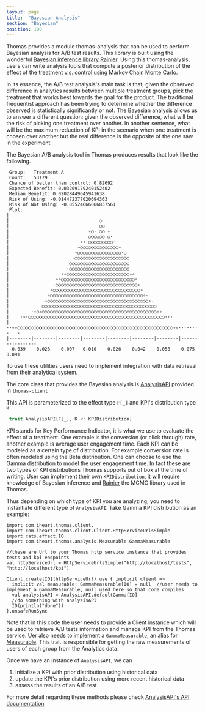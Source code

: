 ```yaml
---
layout: page
title:  "Bayesian Analysis"
section: "Bayesian"
position: 100
---
```


Thomas provides a module thomas-analysis that can be used to perform Bayesian analysis for A/B test results. This library is built using the wonderful [Bayesian inference library Rainier](https://github.com/stripe/rainier).  Using this thomas-analysis, users can write analysis tools that compute a posterior distribution of the effect of the treatment v.s. control using Markov Chain Monte Carlo. 

In its essence, the A/B test analysis's main task is that, given the observed difference in analytics results between multiple treatment groups, pick the treatment that works best towards the goal for the product. The traditional frequentist approach has been trying to determine whether the difference observed is statistically significantly or not. The Bayesian analysis allows us to answer a different question: given the observed difference, what will be the risk of picking one treatment over another. In another sentence, what will be the maximum reduction of KPI in the scenario when one treatment is chosen over another but the real difference is the opposite of the one saw in the experiment.     


The Bayesian A/B analysis tool in Thomas produces results that look like the following.

```
 Group:   Treatment A
 Count:   53179
 Chance of better than control: 0.82692
 Expected Benefit: 0.03209179240152402
 Median Benefit: 0.02028449645941638
 Risk of Using: -0.014472377020694363
 Risk of Not Using: -0.05524666066837561
 Plot:
|                                                                                
|                                 ○                                              
|                                 ○○                                             
|                             ∘○· ○○ ∘                                           
|                             ○○○○○○ ○·                                          
|                          ∘∘·○○○○○○○○○··                                        
|                         ∘○○○○○○○○○○○○○○∘                                       
|                        ∘○○○○○○○○○○○○○○○○·○                                     
|                       ·○○○○○○○○○○○○○○○○○○○○                                    
|                      ○○○○○○○○○○○○○○○○○○○○○○                                    
|                     ·○○○○○○○○○○○○○○○○○○○○○○                                    
|                   ∘∘○○○○○○○○○○○○○○○○○○○○○○○∘∘                                  
|                 ∘∘○○○○○○○○○○○○○○○○○○○○○○○○○○○∘                                 
|                ·○○○○○○○○○○○○○○○○○○○○○○○○○○○○○○∘                                
|               ∘○○○○○○○○○○○○○○○○○○○○○○○○○○○○○○○○∘                               
|              ∘○○○○○○○○○○○○○○○○○○○○○○○○○○○○○○○○○○∘·                             
|            ·∘○○○○○○○○○○○○○○○○○○○○○○○○○○○○○○○○○○○○○∘·                           
|            ○○○○○○○○○○○○○○○○○○○○○○○○○○○○○○○○○○○○○○○○○○                          
|        ·∘○∘○○○○○○○○○○○○○○○○○○○○○○○○○○○○○○○○○○○○○○○○○○∘∘                        
|    ·∘·○○○○○○○○○○○○○○○○○○○○○○○○○○○○○○○○○○○○○○○○○○○○○○○○○○···                    
|··∘∘○○○○○○○○○○○○○○○○○○○○○○○○○○○○○○○○○○○○○○○○○○○○○○○○○○○○○○○○○∘∘··········  ·   ·
|--------|--------|--------|--------|--------|--------|--------|--------|--------
 -0.039   -0.023   -0.007   0.010    0.026    0.042    0.058    0.075    0.091  

```

To use these utilities users need to implement integration with data retrieval from their analytical system.
 
The core class that provides the Bayesian analysis is [AnalysisAPI](https://iheartradio.github.io/thomas/api/com/iheart/thomas/client/AnalysisAPI.html) provided in `thomas-client`
 
This API is parameterized to the effect type `F[_]` and KPI's distribution type `K`   
```scala
 trait AnalysisAPI[F[_], K <: KPIDistribution] 
```
KPI stands for Key Performance Indicator, it is what we use to evaluate the effect of a treatment. One example is the conversion (or click through) rate, another example is average user engagement time. Each KPI can be modeled as a certain type of distribution. For example conversion rate is often modeled using the Beta distribution. One can choose to use the Gamma distribution to model the user engagement time. In fact these are two types of KPI distributions Thomas supports out of box at the time of writing. User can implement their own `KPIDistribution`, it will require knowledge of Bayesian inference and [Rainier](https://github.com/stripe/rainier) the MCMC library used in Thomas.

Thus depending on which type of KPI you are analyzing, you need to instantiate different type of `AnalysisAPI`. Take Gamma KPI distribution as an example:

```tut:silent
import com.iheart.thomas.client._
import com.iheart.thomas.client.Client.HttpServiceUrlsSimple
import cats.effect.IO
import com.iheart.thomas.analysis.Measurable.GammaMeasurable

//these are Url to your Thomas http service instance that provides tests and kpi endpoints
val httpServiceUrl = HttpServiceUrlsSimple("http://localhost/tests", "http://localhost/kpi")

Client.create[IO](httpServiceUrl).use { implicit client =>
  implicit val measurable: GammaMeasurable[IO] = null  //user needs to implement a GammaMeasurable, null used here so that code compiles 
  val analysisAPI = AnalysisAPI.defaultGamma[IO]
  //do something with analysisAPI
  IO(println("done")) 
}.unsafeRunSync

```
Note that in this code the user needs to provide a Client instance which will be used to retrieve A/B tests information and manage KPI from the Thomas service. Uer also needs to implement a `GammaMeasurable`, an alias for [Measurable](https://iheartradio.github.io/thomas/api/com/iheart/thomas/analysis/Measurable.html). This trait is responsible for getting the raw measurements of users of each group from the Analytics data.

Once we have an instance of `AnalysisAPI`, we can
 1. initialize a KPI with prior distribution using historical data
 2. update the KPI's prior distribution using more recent historical data
 3. assess the results of an A/B test
 
 For more detail regarding these methods please check [AnalysisAPI's API documentation](https://iheartradio.github.io/thomas/api/com/iheart/thomas/client/AnalysisAPI.html)
 

